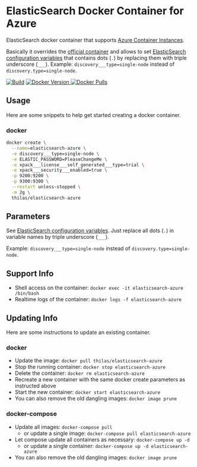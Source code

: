 # ElasticSearch Docker Container for Azure

ElasticSearch docker container that supports [Azure Container Instances](https://azure.microsoft.com/en-us/services/container-instances/).

Basically it overrides the [official container](https://www.docker.elastic.co/r/elasticsearch) and allows to set [ElasticSearch configuration variables](https://www.elastic.co/guide/en/elasticsearch/reference/master/settings.html) that contains dots (`.`) by replacing them with triple underscore (`___`). Example: `discovery___type=single-node` instead of `discovery.type=single-node`.

[![Build](https://github.com/Thilas/elasticsearch-azure/workflows/Build/badge.svg)](https://github.com/Thilas/elasticsearch-azure/actions?query=workflow%3ABuild)
[![Docker Version](https://img.shields.io/docker/v/thilas/elasticsearch-azure/latest?logo=docker) ![Docker Pulls](https://img.shields.io/docker/pulls/thilas/elasticsearch-azure?color=green&label=pulls&logo=docker)](https://registry.hub.docker.com/r/thilas/elasticsearch-azure)

## Usage

Here are some snippets to help get started creating a docker container.

### docker

```bash
docker create \
  --name=elasticsearch-azure \
  -e discovery___type=single-node \
  -e ELASTIC_PASSWORD=PleaseChangeMe \
  -e xpack___license___self_generated___type=trial \
  -e xpack___security___enabled=true \
  -p 9200:9200 \
  -p 9300:9300 \
  --restart unless-stopped \
  -m 2g \
  thilas/elasticsearch-azure
```

## Parameters

See [ElasticSearch configuration variables](https://www.elastic.co/guide/en/elasticsearch/reference/master/settings.html). Just replace all dots (`.`) in variable names by triple underscore (`___`).

Example: `discovery___type=single-node` instead of `discovery.type=single-node`.

## Support Info

- Shell access on the container: `docker exec -it elasticsearch-azure /bin/bash`
- Realtime logs of the container: `docker logs -f elasticsearch-azure`

## Updating Info

Here are some instructions to update an existing container.

### docker

- Update the image: `docker pull thilas/elasticsearch-azure`
- Stop the running container: `docker stop elasticsearch-azure`
- Delete the container: `docker rm elasticsearch-azure`
- Recreate a new container with the same docker create parameters as instructed above
- Start the new container: `docker start elasticsearch-azure`
- You can also remove the old dangling images: `docker image prune`

### docker-compose

- Update all images: `docker-compose pull`
  - or update a single image: `docker-compose pull elasticsearch-azure`
- Let compose update all containers as necessary: `docker-compose up -d`
  - or update a single container: `docker-compose up -d elasticsearch-azure`
- You can also remove the old dangling images: `docker image prune`
